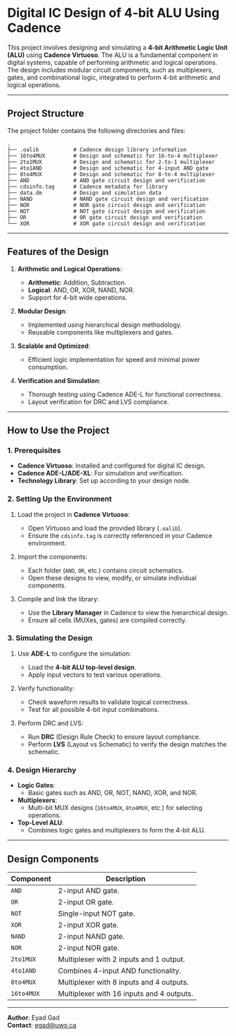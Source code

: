 # Digital IC Design of 4-bit ALU Using Cadence

This project involves designing and simulating a **4-bit Arithmetic Logic Unit (ALU)** using **Cadence Virtuoso**. The ALU is a fundamental component in digital systems, capable of performing arithmetic and logical operations. The design includes modular circuit components, such as multiplexers, gates, and combinational logic, integrated to perform 4-bit arithmetic and logical operations.

---

## Project Structure

The project folder contains the following directories and files:

```plaintext
.
├── .oalib           # Cadence design library information
├── 16to4MUX         # Design and schematic for 16-to-4 multiplexer
├── 2to1MUX          # Design and schematic for 2-to-1 multiplexer
├── 4to1AND          # Design and schematic for 4-input AND gate
├── 8to4MUX          # Design and schematic for 8-to-4 multiplexer
├── AND              # AND gate circuit design and verification
├── cdsinfo.tag      # Cadence metadata for library
├── data.dm          # Design and simulation data
├── NAND             # NAND gate circuit design and verification
├── NOR              # NOR gate circuit design and verification
├── NOT              # NOT gate circuit design and verification
├── OR               # OR gate circuit design and verification
└── XOR              # XOR gate circuit design and verification
```

---

## Features of the Design

1. **Arithmetic and Logical Operations**:
   - **Arithmetic**: Addition, Subtraction.
   - **Logical**: AND, OR, XOR, NAND, NOR.
   - Support for 4-bit wide operations.

2. **Modular Design**:
   - Implemented using hierarchical design methodology.
   - Reusable components like multiplexers and gates.

3. **Scalable and Optimized**:
   - Efficient logic implementation for speed and minimal power consumption.

4. **Verification and Simulation**:
   - Thorough testing using Cadence ADE-L for functional correctness.
   - Layout verification for DRC and LVS compliance.

---

## How to Use the Project

### 1. Prerequisites
- **Cadence Virtuoso**: Installed and configured for digital IC design.
- **Cadence ADE-L/ADE-XL**: For simulation and verification.
- **Technology Library**: Set up according to your design node.

### 2. Setting Up the Environment
1. Load the project in **Cadence Virtuoso**:
   - Open Virtuoso and load the provided library (`.oalib`).
   - Ensure the `cdsinfo.tag` is correctly referenced in your Cadence environment.

2. Import the components:
   - Each folder (`AND`, `OR`, etc.) contains circuit schematics.
   - Open these designs to view, modify, or simulate individual components.

3. Compile and link the library:
   - Use the **Library Manager** in Cadence to view the hierarchical design.
   - Ensure all cells (MUXes, gates) are compiled correctly.

### 3. Simulating the Design
1. Use **ADE-L** to configure the simulation:
   - Load the **4-bit ALU top-level design**.
   - Apply input vectors to test various operations.

2. Verify functionality:
   - Check waveform results to validate logical correctness.
   - Test for all possible 4-bit input combinations.

3. Perform DRC and LVS:
   - Run **DRC** (Design Rule Check) to ensure layout compliance.
   - Perform **LVS** (Layout vs Schematic) to verify the design matches the schematic.

### 4. Design Hierarchy
- **Logic Gates**:
  - Basic gates such as AND, OR, NOT, NAND, XOR, and NOR.
- **Multiplexers**:
  - Multi-bit MUX designs (`16to4MUX`, `8to4MUX`, etc.) for selecting operations.
- **Top-Level ALU**:
  - Combines logic gates and multiplexers to form the 4-bit ALU.

---

## Design Components

| **Component**  | **Description**                               |
|-----------------|-----------------------------------------------|
| `AND`          | 2-input AND gate.                            |
| `OR`           | 2-input OR gate.                             |
| `NOT`          | Single-input NOT gate.                       |
| `XOR`          | 2-input XOR gate.                            |
| `NAND`         | 2-input NAND gate.                           |
| `NOR`          | 2-input NOR gate.                            |
| `2to1MUX`      | Multiplexer with 2 inputs and 1 output.       |
| `4to1AND`      | Combines 4-input AND functionality.           |
| `8to4MUX`      | Multiplexer with 8 inputs and 4 outputs.      |
| `16to4MUX`     | Multiplexer with 16 inputs and 4 outputs.     |
---

**Author**: Eyad Gad  
**Contact**: [egad@uwo.ca](mailto:egad@uwo.ca)
